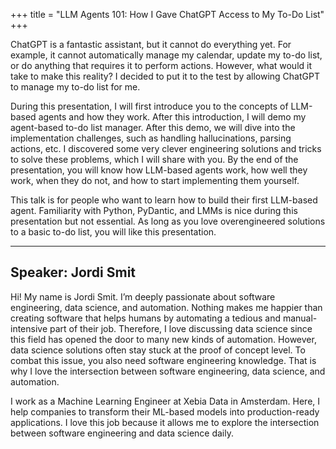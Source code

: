 +++
title = "LLM Agents 101: How I Gave ChatGPT Access to My To-Do List"
+++

ChatGPT is a fantastic assistant, but it cannot do everything yet. For example, it cannot automatically manage my calendar, update my to-do list, or do anything that requires it to perform actions. However, what would it take to make this reality? I decided to put it to the test by allowing ChatGPT to manage my to-do list for me.

During this presentation, I will first introduce you to the concepts of LLM-based agents and how they work. After this introduction, I will demo my agent-based to-do list manager. After this demo, we will dive into the implementation challenges, such as handling hallucinations, parsing actions, etc. I discovered some very clever engineering solutions and tricks to solve these problems, which I will share with you. By the end of the presentation, you will know how LLM-based agents work, how well they work, when they do not, and how to start implementing them yourself.

This talk is for people who want to learn how to build their first LLM-based agent. Familiarity with Python, PyDantic, and LMMs is nice during this presentation but not essential. As long as you love overengineered solutions to a basic to-do list, you will like this presentation.

---

## Speaker: Jordi Smit

Hi! My name is Jordi Smit. I’m deeply passionate about software engineering, data science, and automation. Nothing makes me happier than creating software that helps humans by automating a tedious and manual-intensive part of their job. Therefore, I love discussing data science since this field has opened the door to many new kinds of automation. However, data science solutions often stay stuck at the proof of concept level. To combat this issue, you also need software engineering knowledge. That is why I love the intersection between software engineering, data science, and automation.

I work as a Machine Learning Engineer at Xebia Data in Amsterdam. Here, I help companies to transform their ML-based models into production-ready applications. I love this job because it allows me to explore the intersection between software engineering and data science daily.